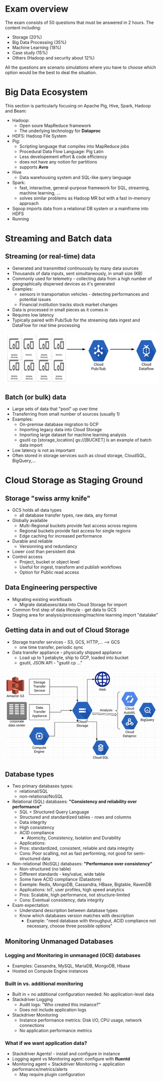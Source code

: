 # Exam overview
The exam consists of 50 questions that must be answered in 2 hours. The content including: 
- Storage (20%)
- Big Data Processing (35%)
- Machine Learning (18%)
- Case study (15%)
- Others (Hadoop and security about 12%)

All the questions are scenario simulations where you have to choose which option would be the best to deal the situation. 

# Big Data Ecosystem
This section is particularly focusing on Apache Pig, Hive, Spark, Hadoop and Beam: 
- Hadoop:
  - Open soure MapReduce framework
  - The underlying technology for **Dataproc**
- HDFS: Hadoop File System
- Pig: 
  - Scripting language that compiles into MapReduce jobs
  - Procedural Data Flow Language: Pig Latin
  - Less developement effort & code efficiency 
  - does not have any notion for partitions
  - supports **Avro**
- Hive
  - Data warehousing system and SQL-like query language
- Spark:
  - fast, interactive, general-purpose framework for SQL, streaming, machine learning, ...
  - solves similar problems as Hadoop MR but with a fast in-memory approach
- Sqoop imports data from a relational DB system or a mainframe into HDFS
- Running 
# Streaming and Batch data

## Streaming (or real-time) data
- Generated and transmitted continuously by many data sources
- Thousands of data inputs, sent simultaneously, in small size (KB)
- Commonly used for telemetry - collecting data from a high number of geographically dispersed devices as it's generated
- Examples: 
  - sensors in transportation vehicles - detecting performances and potential issues 
  - Financial institution tracks stock market changes
- Data is processed in small pieces as it comes in 
- Requires low latency
- Typically paired with Pub/Sub for the streaming data ingest and DataFlow for real time processing

![Streaming (or real-time) data](./image/2-1.png "Streaming (or real-time) data")


## Batch (or bulk) data
- Large sets of data that "pool" up over time
- Transferring from small number of sources (usually 1)
- Examples: 
  - On-premise database migration to GCP
  - Importing legacy data into Cloud Storage
  - Importing large dataset for machine learning analysis
  - gsutil cp [storage_location] gs://[BUCKET] is an example of batch data import
- Low latency is not as important
- Often stored in storage services such as cloud storage, CloudSQL, BigQuery,...

# Cloud Storage as Staging Ground

## Storage "swiss army knife"
- GCS holds all data types
  - all database transfer types, raw data, any format
- Globally available
  - Multi-Regional buckets provide fast access across regions 
  - Regional buckets provide fast access for single regions 
  - Edge caching for increased performance
- Durable and reliable 
  - Versionning and redundancy
- Lower cost than persistent disk
- Control access
  - Project, bucket or object level
  - Useful for ingest, transform and publish workflows
  - Option for Public read access

## Data Engineering perspective
- Migrating existing workfloads 
  - Migrate databases/data into Cloud Storage for import
- Common first step of data lifecyle - get data to GCS
- Staging area for analysis/processing/machine learning import "datalake"

## Getting data in and out of Cloud Storage
- Storage transfer services - S3, GCS, HTTP,... --> GCS
  - one time transfer, periodic sync 
- Data transfer appliance - physically shipped appliance 
  - Load up to 1 petabyte, ship to GCP, loaded into bucket
  - gsutil, JSON API - "gsutil cp ..."

![Getting data in and out of Cloud Storage](./image/2-2.png "Getting data in and out of Cloud Storage")

## Database types
- Two primary databases types:
  - relational/SQL
  - non-relational/NoSQL
- Relational (SQL) databases: **"Consistency and reliability over performance"**
  - SQL = Structured Query Language
  - Structured and standardized tables - rows and columns 
  - Data integrity
  - High consistency
  - ACID compliance 
    - Atomicity, Consistency, Isolation and Durability
  - Applications: 
  - Pros: standardized, consistent, reliable and data integrity
  - Cons: Poor scalling, not as fast performing, not good for semi-structured data 
- Non-relational (NoSQL) databases: **"Performance over consistency"**
  - Non-structured (no table)
  - Different standards - key/value, wide table
  - Some have ACID compliance (Datastore)
  - Exemple: Redis, MongoDB, Cassandra, HBase, Bigtable, RavenDB
  - Applications: IoT, user profiles, high speed analytics
  - Pros: Scalable, high performance, not structure-limited
  - Cons: Eventual consistency, data integrity
- Exam expectation: 
  - Understand description between database types 
  - Know which databases version matches with description 
    - Example: "need database with throughput, ACID compliance not necessary, choose three possible options"

## Monitoring Unmanaged Databases

### Logging and Monitoring in unmanaged (GCE) databases 
- Examples: Cassandra, MySQL, MariaDB, MongoDB, Hbase
- Hosted on Compute Engine instances

### Built in vs. additional monitoring
- Built in = no additional configuration needed: No application-level data
- Stackdriver Logging 
  - Audit logs: "Who created this instance?"
  - Does not include application logs
- Stackdriver Monitoring
  - Instance performance metrics: Disk I/O, CPU usage, network connections
  - No application performance metrics 

### What if we want application data?
- Stackdriver Agents! - install and configure in instance
- Logging agent vs Monitoring agent: configure with **fluentd**
- Monitoring agent = Stackdriver Monitoring = application performance/metrics/alerts
  - May require plugin configuration